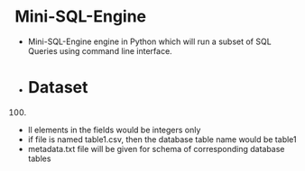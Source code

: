 # Mini-SQL-Engine
- Mini-SQL-Engine engine in Python which will run a subset of SQL Queries using command line interface.

- # Dataset
100. 
- ll elements in the fields would be integers only
- if file is named table1.csv, then the database table name would be table1
- metadata.txt file will be given for schema of corresponding database tables
